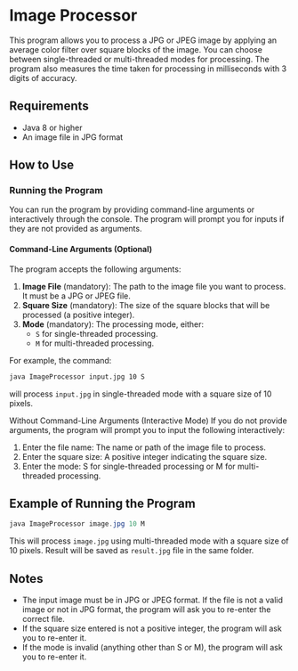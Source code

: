 # Image Processor

This program allows you to process a JPG or JPEG image by applying an average color filter over square blocks of the image. You can choose between single-threaded or multi-threaded modes for processing. The program also measures the time taken for processing in milliseconds with 3 digits of accuracy.

## Requirements

- Java 8 or higher
- An image file in JPG format

## How to Use

### Running the Program

You can run the program by providing command-line arguments or interactively through the console. The program will prompt you for inputs if they are not provided as arguments.

#### Command-Line Arguments (Optional)

The program accepts the following arguments:

1. **Image File** (mandatory): The path to the image file you want to process. It must be a JPG or JPEG file.
2. **Square Size** (mandatory): The size of the square blocks that will be processed (a positive integer).
3. **Mode** (mandatory): The processing mode, either:
   - `S` for single-threaded processing.
   - `M` for multi-threaded processing.

For example, the command:

```bash
java ImageProcessor input.jpg 10 S
```

will process ```input.jpg``` in single-threaded mode with a square size of 10 pixels.

Without Command-Line Arguments (Interactive Mode)
If you do not provide arguments, the program will prompt you to input the following interactively:

1. Enter the file name: The name or path of the image file to process.
2. Enter the square size: A positive integer indicating the square size.
3. Enter the mode: S for single-threaded processing or M for multi-threaded processing.

## Example of Running the Program

```java
java ImageProcessor image.jpg 10 M
```

This will process ```image.jpg``` using multi-threaded mode with a square size of 10 pixels. Result will be saved as ```result.jpg``` file in the same folder.

## Notes
- The input image must be in JPG or JPEG format. If the file is not a valid image or not in JPG format, the program will ask you to re-enter the correct file.
- If the square size entered is not a positive integer, the program will ask you to re-enter it.
- If the mode is invalid (anything other than S or M), the program will ask you to re-enter it.